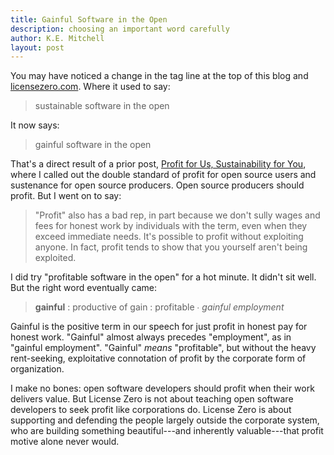 ```yaml
---
title: Gainful Software in the Open
description: choosing an important word carefully
author: K.E. Mitchell
layout: post
---
```


You may have noticed a change in the tag line at the top of this blog and [licensezero.com](https://licensezero.com).  Where it used to say:

> sustainable software in the open

It now says:

> gainful software in the open

That's a direct result of a prior post, [Profit for Us, Sustainability for You](https://blog.licensezero.com/2018/06/14/profit-sustainability.html), where I called out the double standard of profit for open source users and sustenance for open source producers.  Open source producers should profit.  But I went on to say:

> "Profit" also has a bad rep, in part because we don't sully wages and fees for honest work by individuals with the term, even when they exceed immediate needs.  It's possible to profit without exploiting anyone.  In fact, profit tends to show that you yourself aren't being exploited.

I did try "profitable software in the open" for a hot minute.  It didn't sit well.  But the right word eventually came:

> **gainful** : productive of gain : profitable ∙ _gainful employment_

Gainful is the positive term in our speech for just profit in honest pay for honest work.   "Gainful" almost always precedes "employment", as in "gainful employment". "Gainful" _means_ "profitable", but without the heavy rent-seeking, exploitative connotation of profit by the corporate form of organization.

I make no bones: open software developers should profit when their work delivers value.  But License Zero is not about teaching open software developers to seek profit like corporations do.  License Zero is about supporting and defending the people largely outside the corporate system, who are building something beautiful---and inherently valuable---that profit motive alone never would.
